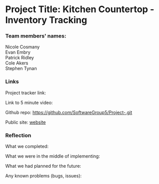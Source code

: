 # Project Title: Kitchen Countertop - Inventory Tracking

### Team members' names:

Nicole Cosmany <br>
Evan Embry <br>
Patrick Ridley <br>
Cole Akers <br>
Stephen Tynan <br>

### Links

Project tracker link:

Link to 5 minute video:

Github repo: https://github.com/SoftwareGroup5/Project-.git

Public site: [website](https://countertops.onrender.com)

### Reflection 

What we completed:

What we were in the middle of implementing:

What we had planned for the future:

Any known problems (bugs, issues): 
